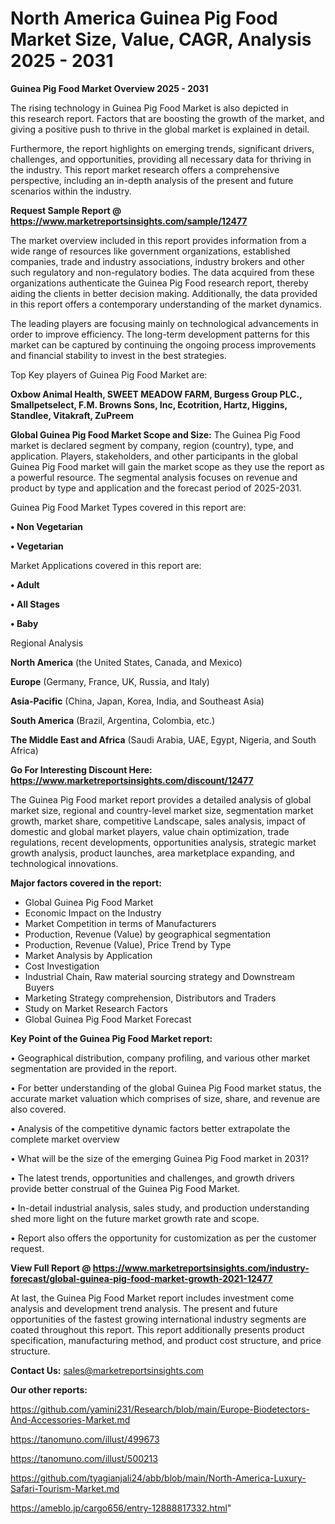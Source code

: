  # North America Guinea Pig Food Market Size, Value, CAGR, Analysis 2025 - 2031

<Strong> Guinea Pig Food Market Overview 2025 - 2031</strong>

The rising technology in Guinea Pig Food Market is also depicted in this research report. Factors that are boosting the growth of the market, and giving a positive push to thrive in the global market is explained in detail.

Furthermore, the report highlights on emerging trends, significant drivers, challenges, and opportunities, providing all necessary data for thriving in the industry. This report market research offers a comprehensive perspective, including an in-depth analysis of the present and future scenarios within the industry.

<strong>Request Sample Report @ <a href=https://www.marketreportsinsights.com/sample/12477>https://www.marketreportsinsights.com/sample/12477</a></strong>

The market overview included in this report provides information from a wide range of resources like government organizations, established companies, trade and industry associations, industry brokers and other such regulatory and non-regulatory bodies. The data acquired from these organizations authenticate the Guinea Pig Food research report, thereby aiding the clients in better decision making. Additionally, the data provided in this report offers a contemporary understanding of the market dynamics.

The leading players are focusing mainly on technological advancements in order to improve efficiency. The long-term development patterns for this market can be captured by continuing the ongoing process improvements and financial stability to invest in the best strategies.

Top Key players of Guinea Pig Food Market are:

<strong>Oxbow Animal Health, SWEET MEADOW FARM, Burgess Group PLC., Smallpetselect, F.M. Browns Sons, Inc, Ecotrition, Hartz, Higgins, Standlee, Vitakraft, ZuPreem</strong>

<strong><b>Global Guinea Pig Food Market Scope and Size:</b></strong>
The Guinea Pig Food market is declared segment by company, region (country), type, and application. Players, stakeholders, and other participants in the global Guinea Pig Food market will gain the market scope as they use the report as a powerful resource. The segmental analysis focuses on revenue and product by type and application and the forecast period of 2025-2031.

Guinea Pig Food Market Types covered in this report are:

<strong>• Non Vegetarian

• Vegetarian</strong>

Market Applications covered in this report are:

<strong>• Adult

• All Stages

• Baby</strong> 

Regional Analysis

<strong>North America</strong> (the United States, Canada, and Mexico)

<strong>Europe</strong> (Germany, France, UK, Russia, and Italy)

<strong>Asia-Pacific</strong> (China, Japan, Korea, India, and Southeast Asia)

<strong>South America</strong> (Brazil, Argentina, Colombia, etc.)

<strong>The Middle East and Africa</strong> (Saudi Arabia, UAE, Egypt, Nigeria, and South Africa)

<strong>Go For Interesting Discount Here: <a href=https://www.marketreportsinsights.com/discount/12477>https://www.marketreportsinsights.com/discount/12477</a></strong>

The Guinea Pig Food market report provides a detailed analysis of global market size, regional and country-level market size, segmentation market growth, market share, competitive Landscape, sales analysis, impact of domestic and global market players, value chain optimization, trade regulations, recent developments, opportunities analysis, strategic market growth analysis, product launches, area marketplace expanding, and technological innovations.

<strong><b>Major factors covered in the report:</b></strong>
<ul>
  <li>Global Guinea Pig Food Market </li>
  <li>Economic Impact on the Industry</li>
  <li>Market Competition in terms of Manufacturers</li>
  <li>Production, Revenue (Value) by geographical segmentation</li>
  <li>Production, Revenue (Value), Price Trend by Type</li>
  <li>Market Analysis by Application</li>
  <li>Cost Investigation</li>
  <li>Industrial Chain, Raw material sourcing strategy and Downstream Buyers</li>
  <li>Marketing Strategy comprehension, Distributors and Traders</li>
  <li>Study on Market Research Factors</li>
  <li>Global Guinea Pig Food Market Forecast</li>
</ul>

<strong><b>Key Point of the Guinea Pig Food Market report:</b></strong>

• Geographical distribution, company profiling, and various other market segmentation are provided in the report.

• For better understanding of the global Guinea Pig Food market status, the accurate market valuation which comprises of size, share, and revenue are also covered.

• Analysis of the competitive dynamic factors better extrapolate the complete market overview

• What will be the size of the emerging Guinea Pig Food market in 2031?

• The latest trends, opportunities and challenges, and growth drivers provide better construal of the Guinea Pig Food Market.

• In-detail industrial analysis, sales study, and production understanding shed more light on the future market growth rate and scope.

• Report also offers the opportunity for customization as per the customer request.

<strong><b>View Full Report @ <a href=https://www.marketreportsinsights.com/industry-forecast/global-guinea-pig-food-market-growth-2021-12477>https://www.marketreportsinsights.com/industry-forecast/global-guinea-pig-food-market-growth-2021-12477</a></b></strong>


At last, the Guinea Pig Food Market report includes investment come analysis and development trend analysis. The present and future opportunities of the fastest growing international industry segments are coated throughout this report. This report additionally presents product specification, manufacturing method, and product cost structure, and price structure.

<strong>Contact Us:</strong>
sales@marketreportsinsights.com

<strong>Our other reports:</strong>

<a href=https://github.com/yamini231/Research/blob/main/Europe-Biodetectors-And-Accessories-Market.md>https://github.com/yamini231/Research/blob/main/Europe-Biodetectors-And-Accessories-Market.md</a>

<a href=https://tanomuno.com/illust/499673>https://tanomuno.com/illust/499673</a>

<a href=https://tanomuno.com/illust/500213>https://tanomuno.com/illust/500213</a>

<a href=https://github.com/tyagianjali24/abb/blob/main/North-America-Luxury-Safari-Tourism-Market.md>https://github.com/tyagianjali24/abb/blob/main/North-America-Luxury-Safari-Tourism-Market.md</a>

<a href=https://ameblo.jp/cargo656/entry-12888817332.html>https://ameblo.jp/cargo656/entry-12888817332.html</a>"
